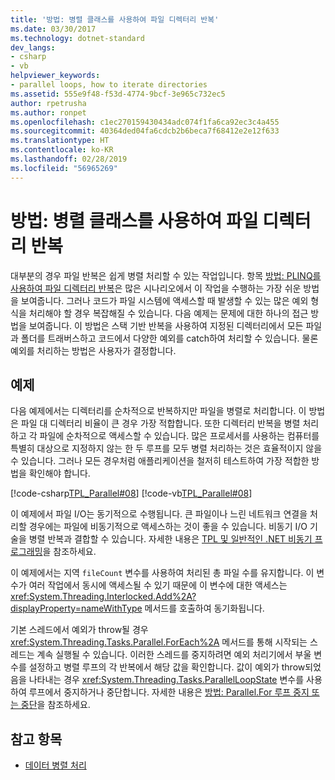 ```yaml
---
title: '방법: 병렬 클래스를 사용하여 파일 디렉터리 반복'
ms.date: 03/30/2017
ms.technology: dotnet-standard
dev_langs:
- csharp
- vb
helpviewer_keywords:
- parallel loops, how to iterate directories
ms.assetid: 555e9f48-f53d-4774-9bcf-3e965c732ec5
author: rpetrusha
ms.author: ronpet
ms.openlocfilehash: c1ec270159430434adc074f1fa6ca92ec3c4a455
ms.sourcegitcommit: 40364ded04fa6cdcb2b6beca7f68412e2e12f633
ms.translationtype: HT
ms.contentlocale: ko-KR
ms.lasthandoff: 02/28/2019
ms.locfileid: "56965269"
---
```

# <a name="how-to-iterate-file-directories-with-the-parallel-class"></a>방법: 병렬 클래스를 사용하여 파일 디렉터리 반복
대부분의 경우 파일 반복은 쉽게 병렬 처리할 수 있는 작업입니다. 항목 [방법: PLINQ를 사용하여 파일 디렉터리 반복](../../../docs/standard/parallel-programming/how-to-iterate-file-directories-with-plinq.md)은 많은 시나리오에서 이 작업을 수행하는 가장 쉬운 방법을 보여줍니다. 그러나 코드가 파일 시스템에 액세스할 때 발생할 수 있는 많은 예외 형식을 처리해야 할 경우 복잡해질 수 있습니다. 다음 예제는 문제에 대한 하나의 접근 방법을 보여줍니다. 이 방법은 스택 기반 반복을 사용하여 지정된 디렉터리에서 모든 파일과 폴더를 트래버스하고 코드에서 다양한 예외를 catch하여 처리할 수 있습니다. 물론 예외를 처리하는 방법은 사용자가 결정합니다.  
  
## <a name="example"></a>예제  
 다음 예제에서는 디렉터리를 순차적으로 반복하지만 파일을 병렬로 처리합니다. 이 방법은 파일 대 디렉터리 비율이 큰 경우 가장 적합합니다. 또한 디렉터리 반복을 병렬 처리하고 각 파일에 순차적으로 액세스할 수 있습니다. 많은 프로세서를 사용하는 컴퓨터를 특별히 대상으로 지정하지 않는 한 두 루프를 모두 병렬 처리하는 것은 효율적이지 않을 수 있습니다. 그러나 모든 경우처럼 애플리케이션을 철저히 테스트하여 가장 적합한 방법을 확인해야 합니다.  
  
 [!code-csharp[TPL_Parallel#08](../../../samples/snippets/csharp/VS_Snippets_Misc/tpl_parallel/cs/parallel_file.cs#08)]
 [!code-vb[TPL_Parallel#08](../../../samples/snippets/visualbasic/VS_Snippets_Misc/tpl_parallel/vb/fileiteration08.vb#08)]  
  
 이 예제에서 파일 I/O는 동기적으로 수행됩니다. 큰 파일이나 느린 네트워크 연결을 처리할 경우에는 파일에 비동기적으로 액세스하는 것이 좋을 수 있습니다. 비동기 I/O 기술을 병렬 반복과 결합할 수 있습니다. 자세한 내용은 [TPL 및 일반적인 .NET 비동기 프로그래밍](../../../docs/standard/parallel-programming/tpl-and-traditional-async-programming.md)을 참조하세요.  
  
 이 예제에서는 지역 `fileCount` 변수를 사용하여 처리된 총 파일 수를 유지합니다. 이 변수가 여러 작업에서 동시에 액세스될 수 있기 때문에 이 변수에 대한 액세스는 <xref:System.Threading.Interlocked.Add%2A?displayProperty=nameWithType> 메서드를 호출하여 동기화됩니다.  
  
 기본 스레드에서 예외가 throw될 경우 <xref:System.Threading.Tasks.Parallel.ForEach%2A> 메서드를 통해 시작되는 스레드는 계속 실행될 수 있습니다. 이러한 스레드를 중지하려면 예외 처리기에서 부울 변수를 설정하고 병렬 루프의 각 반복에서 해당 값을 확인합니다. 값이 예외가 throw되었음을 나타내는 경우 <xref:System.Threading.Tasks.ParallelLoopState> 변수를 사용하여 루프에서 중지하거나 중단합니다. 자세한 내용은 [방법: Parallel.For 루프 중지 또는 중단](https://docs.microsoft.com/previous-versions/dotnet/netframework-4.0/dd460721(v=vs.100))을 참조하세요.  
  
## <a name="see-also"></a>참고 항목

- [데이터 병렬 처리](../../../docs/standard/parallel-programming/data-parallelism-task-parallel-library.md)
